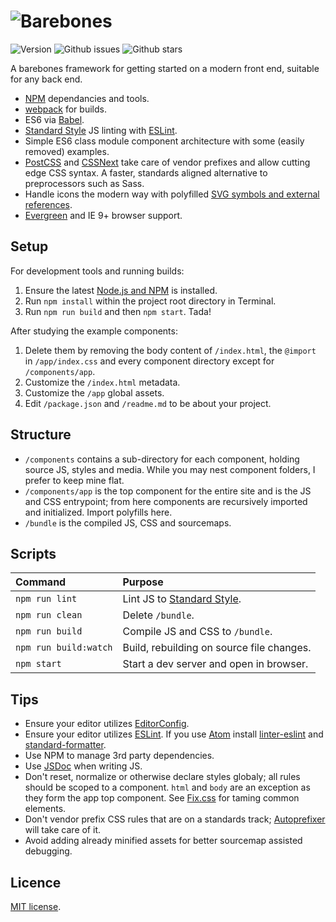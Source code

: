 # ![Barebones](http://jaydenseric.com/shared/barebones-logo.svg)

![Version](https://img.shields.io/badge/version-4.0.0--beta.2-orange.svg?style=flat-square)
![Github issues](https://img.shields.io/github/issues/jaydenseric/Barebones.svg?style=flat-square)
![Github stars](https://img.shields.io/github/stars/jaydenseric/Barebones.svg?style=flat-square)

A barebones framework for getting started on a modern front end, suitable for any back end.

- [NPM](https://npmjs.com) dependancies and tools.
- [webpack](https://webpack.github.io) for builds.
- ES6 via [Babel](https://babeljs.io).
- [Standard Style](http://standardjs.com) JS linting with [ESLint](http://eslint.org).
- Simple ES6 class module component architecture with some (easily removed) examples.
- [PostCSS](https://github.com/postcss/postcss) and [CSSNext](http://cssnext.io) take care of vendor prefixes and allow cutting edge CSS syntax. A faster, standards aligned alternative to preprocessors such as Sass.
- Handle icons the modern way with polyfilled [SVG symbols and external references](https://css-tricks.com/svg-use-with-external-reference-take-2).
- [Evergreen](http://stackoverflow.com/a/19060334) and IE 9+ browser support.

## Setup

For development tools and running builds:

1. Ensure the latest [Node.js and NPM](https://nodejs.org) is installed.
2. Run `npm install` within the project root directory in Terminal.
3. Run `npm run build` and then `npm start`. Tada!

After studying the example components:

1. Delete them by removing the body content of `/index.html`, the `@import` in `/app/index.css` and every component directory except for `/components/app`.
2. Customize the `/index.html` metadata.
3. Customize the `/app` global assets.
4. Edit `/package.json` and `/readme.md` to be about your project.

## Structure

- `/components` contains a sub-directory for each component, holding source JS, styles and media. While you may nest component folders, I prefer to keep mine flat.
- `/components/app` is the top component for the entire site and is the JS and CSS entrypoint; from here components are recursively imported and initialized. Import polyfills here.
- `/bundle` is the compiled JS, CSS and sourcemaps.

## Scripts

| Command               | Purpose                                             |
|:----------------------|:----------------------------------------------------|
| `npm run lint`        | Lint JS to [Standard Style](http://standardjs.com). |
| `npm run clean`       | Delete `/bundle`.                                   |
| `npm run build`       | Compile JS and CSS to `/bundle`.                    |
| `npm run build:watch` | Build, rebuilding on source file changes.           |
| `npm start`           | Start a dev server and open in browser.             |

## Tips

- Ensure your editor utilizes [EditorConfig](http://editorconfig.org).
- Ensure your editor utilizes [ESLint](http://eslint.org). If you use [Atom](https://atom.io) install [linter-eslint](https://atom.io/packages/linter-eslint) and [standard-formatter](https://atom.io/packages/standard-formatter).
- Use NPM to manage 3rd party dependencies.
- Use [JSDoc](http://usejsdoc.org) when writing JS.
- Don't reset, normalize or otherwise declare styles globaly; all rules should be scoped to a component. `html` and `body` are an exception as they form the app top component. See [Fix.css](https://github.com/jaydenseric/Fix) for taming common elements.
- Don't vendor prefix CSS rules that are on a standards track; [Autoprefixer](https://github.com/postcss/autoprefixer) will take care of it.
- Avoid adding already minified assets for better sourcemap assisted debugging.

## Licence

[MIT license](https://en.wikipedia.org/wiki/MIT_License).
